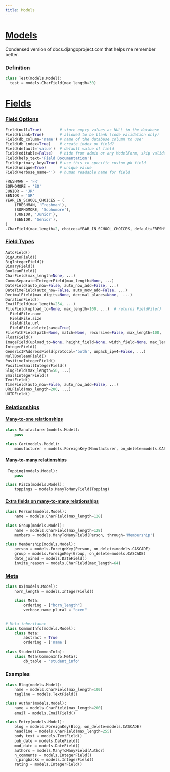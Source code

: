 ```yaml
---
title: Models
---
```


# [Models](https://docs.djangoproject.com/en/1.11/topics/db/models/)
Condensed version of docs.djangoproject.com that helps me remember better.

### Definition

```python
class Test(models.Model):
  test = models.CharField(max_length=30)
```


# [Fields](https://docs.djangoproject.com/en/1.11/ref/models/fields/)

### [Field Options](https://docs.djangoproject.com/en/1.11/ref/models/fields/#field-options)
```python
Field(null=True)        # store empty values as NULL in the database
Field(blank=True)       # allowed to be blank (code validation only)
Field(db_column='name') # name of the database column to use'
Field(db_index=True)    # create index on field?
Field(default='value')  # default value of field
Field(editable=False)   # hide from admin or any ModelForm, skip validation
Field(help_text='Field Documentation')
Field(primary_key=True) # use this to specific custom pk field
Field(unique=True)      # unique value
Field(verbose_name='')  # human readable name for field

FRESHMAN = 'FR'
SOPHOMORE = 'SO'
JUNIOR = 'JR'
SENIOR = 'SR'
YEAR_IN_SCHOOL_CHOICES = (
    (FRESHMAN, 'Freshman'),
    (SOPHOMORE, 'Sophomore'),
    (JUNIOR, 'Junior'),
    (SENIOR, 'Senior'),
)
.CharField(max_length=2, choices=YEAR_IN_SCHOOL_CHOICES, default=FRESHMAN,)
```

### [Field Types](https://docs.djangoproject.com/en/1.11/ref/models/fields/#field-types)
```python
AutoField()
BigAutoField()
BigIntegerField()
BinaryField()
BooleanField()
CharField(max_length=None, ...)
CommaSeparatedIntegerField(max_length=None, ...)
DateField(auto_now=False, auto_now_add=False, ...)
DateTimeField(auto_now=False, auto_now_add=False, ...)
DecimalField(max_digits=None, decimal_places=None,  ...)
DurationField()
EmailField(max_length=254, ...)
FileField(upload_to=None, max_length=100, ...)  # returns FieldFile()
  FieldFile.name
  FieldFile.size
  FieldFile.url
  FieldFile.delete(save=True)
FilePathField(path=None, match=None, recursive=False, max_length=100, ...)
FloatField()
ImageField(upload_to=None, height_field=None, width_field=None, max_length=100, ...)
IntegerField()
GenericIPAddressField(protocol='both', unpack_ipv4=False, ...)
NullBooleanField()
PositiveIntegerField()
PositiveSmallIntegerField()
SlugField(max_length=50, ...)
SmallIntegerField()
TextField()
TimeField(auto_now=False, auto_now_add=False, ...)
URLField(max_length=200, ...)
UUIDField()
```

### [Relationships](https://docs.djangoproject.com/en/1.11/topics/db/models/#relationships)

#### [Many-to-one relationships](https://docs.djangoproject.com/en/1.11/topics/db/models/#many-to-one-relationships)
```python
class Manufacturer(models.Model):
    pass

class Car(models.Model):
    manufacturer = models.ForeignKey(Manufacturer, on_delete=models.CASCADE)
```

#### [Many-to-many relationships](https://docs.djangoproject.com/en/1.11/topics/db/models/#many-to-many-relationships)
```python
 Topping(models.Model):
    pass

class Pizza(models.Model):
    toppings = models.ManyToManyField(Topping)
```

#### [Extra fields on many-to-many relationships](https://docs.djangoproject.com/en/1.11/topics/db/models/#extra-fields-on-many-to-many-relationships)
```python
class Person(models.Model):
    name = models.CharField(max_length=128)

class Group(models.Model):
    name = models.CharField(max_length=128)
    members = models.ManyToManyField(Person, through='Membership')

class Membership(models.Model):
    person = models.ForeignKey(Person, on_delete=models.CASCADE)
    group = models.ForeignKey(Group, on_delete=models.CASCADE)
    date_joined = models.DateField()
    invite_reason = models.CharField(max_length=64)
```

### [Meta](https://docs.djangoproject.com/en/1.11/topics/db/models/#meta-options)
```python
class Ox(models.Model):
    horn_length = models.IntegerField()

    class Meta:
        ordering = ["horn_length"]
        verbose_name_plural = "oxen"


# Meta inheritance
class CommonInfo(models.Model):
    class Meta:
        abstract = True
        ordering = ['name']

class Student(CommonInfo):
    class Meta(CommonInfo.Meta):
        db_table = 'student_info'
```


### Examples
```python
class Blog(models.Model):
    name = models.CharField(max_length=100)
    tagline = models.TextField()

class Author(models.Model):
    name = models.CharField(max_length=200)
    email = models.EmailField()

class Entry(models.Model):
    blog = models.ForeignKey(Blog, on_delete=models.CASCADE)
    headline = models.CharField(max_length=255)
    body_text = models.TextField()
    pub_date = models.DateField()
    mod_date = models.DateField()
    authors = models.ManyToManyField(Author)
    n_comments = models.IntegerField()
    n_pingbacks = models.IntegerField()
    rating = models.IntegerField()

```